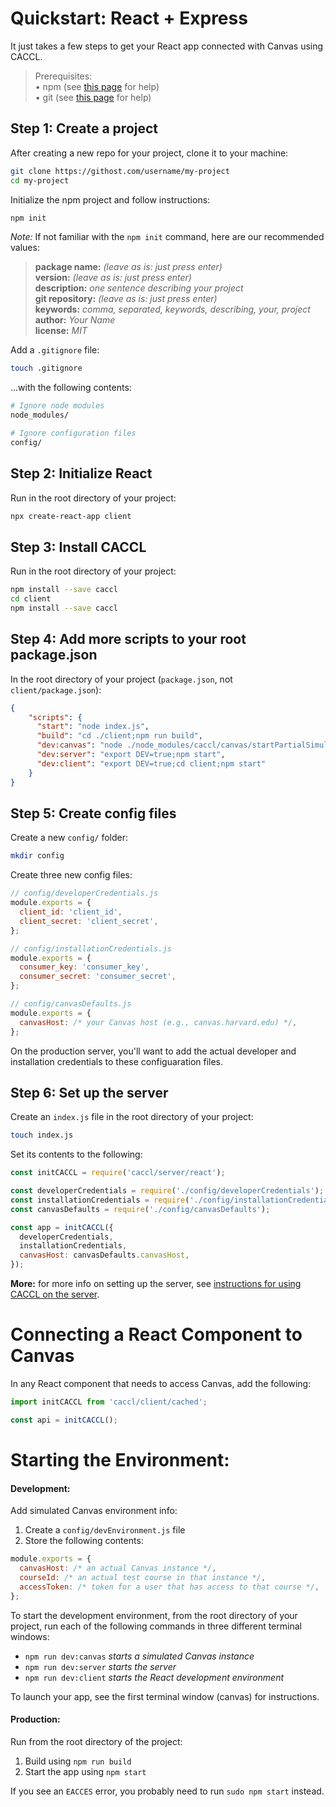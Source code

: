 # Quickstart: React + Express

It just takes a few steps to get your React app connected with Canvas using CACCL.

> Prerequisites:  
> • npm (see [this page](https://www.npmjs.com/get-npm) for help)  
> • git (see [this page](https://gist.github.com/derhuerst/1b15ff4652a867391f03) for help)  


## Step 1: Create a project

After creating a new repo for your project, clone it to your machine:

```bash
git clone https://githost.com/username/my-project
cd my-project
```

Initialize the npm project and follow instructions:

```bash
npm init
```

_Note:_ If not familiar with the `npm init` command, here are our recommended values:

> **package name:** _(leave as is: just press enter)_  
> **version:** _(leave as is: just press enter)_  
> **description:** _one sentence describing your project_  
> **git repository:** _(leave as is: just press enter)_  
> **keywords:** _comma, separated, keywords, describing, your, project_  
> **author:** _Your Name_  
> **license:** _MIT_

Add a `.gitignore` file:

```bash
touch .gitignore
```

...with the following contents:


```bash
# Ignore node modules
node_modules/

# Ignore configuration files
config/
```

## Step 2: Initialize React

Run in the root directory of your project:

```bash
npx create-react-app client
```

## Step 3: Install CACCL

Run in the root directory of your project:

```bash
npm install --save caccl
cd client
npm install --save caccl
```

## Step 4: Add more scripts to your root package.json

In the root directory of your project (`package.json`, not `client/package.json`):

```json
{
    "scripts": {
      "start": "node index.js",
      "build": "cd ./client;npm run build",
      "dev:canvas": "node ./node_modules/caccl/canvas/startPartialSimulation",
      "dev:server": "export DEV=true;npm start",
      "dev:client": "export DEV=true;cd client;npm start"
    }
}
```

## Step 5: Create config files

Create a new `config/` folder:

```bash
mkdir config
```

Create three new config files:

```js
// config/developerCredentials.js
module.exports = {
  client_id: 'client_id',
  client_secret: 'client_secret',
};
```

```js
// config/installationCredentials.js
module.exports = {
  consumer_key: 'consumer_key',
  consumer_secret: 'consumer_secret',
};
```

```js
// config/canvasDefaults.js
module.exports = {
  canvasHost: /* your Canvas host (e.g., canvas.harvard.edu) */,
};
```

On the production server, you'll want to add the actual developer and installation credentials to these configuaration files.

## Step 6: Set up the server

Create an `index.js` file in the root directory of your project:

```bash
touch index.js
```

Set its contents to the following:

```js
const initCACCL = require('caccl/server/react');

const developerCredentials = require('./config/developerCredentials');
const installationCredentials = require('./config/installationCredentials');
const canvasDefaults = require('./config/canvasDefaults');

const app = initCACCL({
  developerCredentials,
  installationCredentials,
  canvasHost: canvasDefaults.canvasHost,
});
```

**More:** for more info on setting up the server, see [instructions for using CACCL on the server](https://github.com/harvard-edtech/caccl/blob/master/docs/server.md).

# Connecting a React Component to Canvas

In any React component that needs to access Canvas, add the following:

```js
import initCACCL from 'caccl/client/cached';

const api = initCACCL();
```

# Starting the Environment:

#### Development:

Add simulated Canvas environment info:

1. Create a `config/devEnvironment.js` file
2. Store the following contents:

```js
module.exports = {
  canvasHost: /* an actual Canvas instance */,
  courseId: /* an actual test course in that instance */,
  accessToken: /* token for a user that has access to that course */,
};
```

To start the development environment, from the root directory of your project, run each of the following commands in three different terminal windows:

- `npm run dev:canvas` _starts a simulated Canvas instance_
- `npm run dev:server` _starts the server_
- `npm run dev:client` _starts the React development environment_

To launch your app, see the first terminal window (canvas) for instructions.

#### Production:

Run from the root directory of the project:

1. Build using `npm run build`
2. Start the app using `npm start`

If you see an `EACCES` error, you probably need to run `sudo npm start` instead.